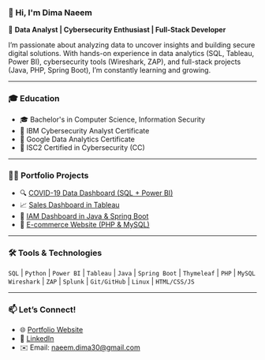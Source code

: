 
### 👋 Hi, I'm Dima Naeem

🎯 **Data Analyst | Cybersecurity Enthusiast | Full-Stack Developer**

I’m passionate about analyzing data to uncover insights and building secure digital solutions. With hands-on experience in data analytics (SQL, Tableau, Power BI), cybersecurity tools (Wireshark, ZAP), and full-stack projects (Java, PHP, Spring Boot), I’m constantly learning and growing.

---

### 🎓 Education
- 🎓 Bachelor's in Computer Science, Information Security
- 📜 IBM Cybersecurity Analyst Certificate
- 📜 Google Data Analytics Certificate
- 📜 ISC2 Certified in Cybersecurity (CC)

---

### 🧑‍💻 Portfolio Projects
- 🔍 [COVID-19 Data Dashboard (SQL + Power BI)](https://github.com/DimaNaeem/Covid19-SQL-PowerBi)
- 📈 [Sales Dashboard in Tableau](https://github.com/DimaNaeem/SalesDashboard-Tableau)
- 🔐 [IAM Dashboard in Java & Spring Boot](https://github.com/DimaNaeem/IAM-Dashboard)
- 🛒 [E-commerce Website (PHP & MySQL)](https://github.com/DimaNaeem/Ecommerce-Website)

---

### 🛠️ Tools & Technologies
`SQL` | `Python` | `Power BI` | `Tableau` | `Java` | `Spring Boot` | `Thymeleaf` | `PHP` | `MySQL`  
`Wireshark` | `ZAP` | `Splunk` | `Git/GitHub` | `Linux` | `HTML/CSS/JS`

---

### 📫 Let’s Connect!
- 🌐 [Portfolio Website](https://dimanaeem.github.io/DimaNaeem-Portfolio/)
- 💼 [LinkedIn](https://www.linkedin.com/in/dimanaeem/)
- ✉️ Email: naeem.dima30@gmail.com

